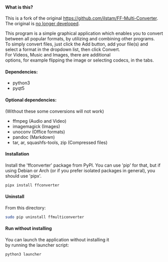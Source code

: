 #### What is this?  
This is a fork of the original https://github.com/ilstam/FF-Multi-Converter.  
The original is [no longer developed](https://github.com/ilstam/FF-Multi-Converter/issues/61#issuecomment-467869122).  
  
This program is a simple graphical application which enables you to convert  
between all popular formats, by utilizing and combining other programs.  
To simply convert files, just click the Add button, add your file(s) and  
select a format in the dropdown list, then click Convert.  
For Videos, Music and Images, there are additional  
options, for example flipping the image or selecting codecs, in the tabs.  

#### Dependencies:
* python3  
* pyqt5  

#### Optional dependencies:
(Without these some conversions will not work)  

* ffmpeg (Audio and Video)  
* imagemagick (Images)  
* unoconv (Office formats)  
* pandoc (Markdown)  
* tar, ar, squashfs-tools, zip (Compressed files)  

#### Installation
Install the 'ffconverter' package from PyPI.
You can use 'pip' for that, but if using Debian or Arch (or if you prefer isolated packages in general), you
should use 'pipx'.
```sh
pipx install ffconverter
```


#### Uninstall
From this directory:  
```sh
sudo pip uninstall ffmulticonverter
```

#### Run without installing
You can launch the application without installing it  
by running the launcher script:  
```sh
python3 launcher
```